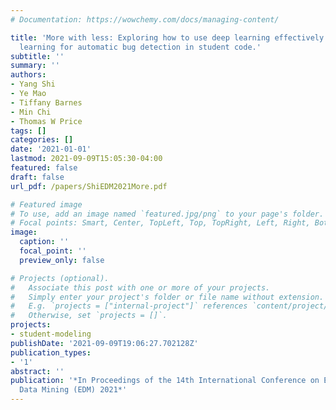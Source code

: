 ```yaml
---
# Documentation: https://wowchemy.com/docs/managing-content/

title: 'More with less: Exploring how to use deep learning effectively through semi-supervised
  learning for automatic bug detection in student code.'
subtitle: ''
summary: ''
authors:
- Yang Shi
- Ye Mao
- Tiffany Barnes
- Min Chi
- Thomas W Price
tags: []
categories: []
date: '2021-01-01'
lastmod: 2021-09-09T15:05:30-04:00
featured: false
draft: false
url_pdf: /papers/ShiEDM2021More.pdf

# Featured image
# To use, add an image named `featured.jpg/png` to your page's folder.
# Focal points: Smart, Center, TopLeft, Top, TopRight, Left, Right, BottomLeft, Bottom, BottomRight.
image:
  caption: ''
  focal_point: ''
  preview_only: false

# Projects (optional).
#   Associate this post with one or more of your projects.
#   Simply enter your project's folder or file name without extension.
#   E.g. `projects = ["internal-project"]` references `content/project/deep-learning/index.md`.
#   Otherwise, set `projects = []`.
projects:
- student-modeling
publishDate: '2021-09-09T19:06:27.702128Z'
publication_types:
- '1'
abstract: ''
publication: '*In Proceedings of the 14th International Conference on Educational
  Data Mining (EDM) 2021*'
---
```

